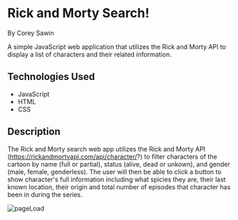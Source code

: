 # Rick and Morty Search!

By Corey Sawin

A simple JavaScript web application that utilizes the Rick and Morty API to display a list of characters and their related information. 

## Technologies Used

- JavaScript
- HTML
- CSS

## Description

The Rick and Morty search web app utilizes the Rick and Morty API (https://rickandmortyapi.com/api/character/?) to filter characters of the cartoon by name (full or partial), status (alive, dead or unkown), and gender (male, female, genderless). The user will then be able to click a button to show character's full information including what spicies they are, their last known location, their origin and total number of episodes that character has been in during the series. 

![pageLoad](PageLoad.png)